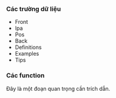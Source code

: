 
### Các trường dữ liệu

- Front
- Ipa
- Pos
- Back
- Definitions
- Examples
- Tips

### Các function

Đây là một đoạn quan trọng cần trích dẫn. 
